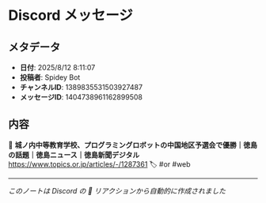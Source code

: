 # Discord メッセージ

## メタデータ
- **日付**: 2025/8/12 8:11:07
- **投稿者**: Spidey Bot
- **チャンネルID**: 1389835531503927487
- **メッセージID**: 1404738961162899508

## 内容

📄 **城ノ内中等教育学校、プログラミングロボットの中国地区予選会で優勝｜徳島の話題｜徳島ニュース｜徳島新聞デジタル**
https://www.topics.or.jp/articles/-/1287361
🏷️ #or #web

---
*このノートは Discord の 📝 リアクションから自動的に作成されました*
